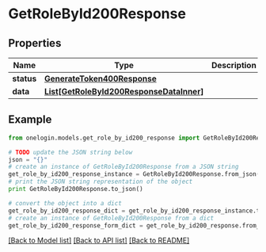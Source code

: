 # GetRoleById200Response


## Properties
Name | Type | Description | Notes
------------ | ------------- | ------------- | -------------
**status** | [**GenerateToken400Response**](GenerateToken400Response.md) |  | [optional] 
**data** | [**List[GetRoleById200ResponseDataInner]**](GetRoleById200ResponseDataInner.md) |  | [optional] 

## Example

```python
from onelogin.models.get_role_by_id200_response import GetRoleById200Response

# TODO update the JSON string below
json = "{}"
# create an instance of GetRoleById200Response from a JSON string
get_role_by_id200_response_instance = GetRoleById200Response.from_json(json)
# print the JSON string representation of the object
print GetRoleById200Response.to_json()

# convert the object into a dict
get_role_by_id200_response_dict = get_role_by_id200_response_instance.to_dict()
# create an instance of GetRoleById200Response from a dict
get_role_by_id200_response_form_dict = get_role_by_id200_response.from_dict(get_role_by_id200_response_dict)
```
[[Back to Model list]](../README.md#documentation-for-models) [[Back to API list]](../README.md#documentation-for-api-endpoints) [[Back to README]](../README.md)


